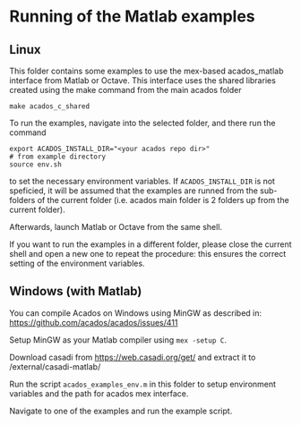 # Running of the Matlab examples

## Linux

This folder contains some examples to use the mex-based acados_matlab interface from Matlab or Octave.
This interface uses the shared libraries created using the make command from the main acados folder
```
make acados_c_shared
```

To run the examples, navigate into the selected folder, and there run the command
```
export ACADOS_INSTALL_DIR="<your acados repo dir>"
# from example directory
source env.sh
```
to set the necessary environment variables.
If `ACADOS_INSTALL_DIR` is not speficied, it will be assumed that the examples are runned from the sub-folders of the current folder (i.e. acados main folder is 2 folders up from the current folder).

Afterwards, launch Matlab or Octave from the same shell.

If you want to run the examples in a different folder, please close the current shell and open a new one to repeat the procedure: this ensures the correct setting of the environment variables.


## Windows (with Matlab)

You can compile Acados on Windows using MinGW as described in:  
https://github.com/acados/acados/issues/411

Setup MinGW as your Matlab compiler using `mex -setup C`.

Download casadi from https://web.casadi.org/get/ and extract it to
<acados repository>/external/casadi-matlab/

Run the script `acados_examples_env.m` in this folder to setup environment 
variables and the path for acados mex interface.

Navigate to one of the examples and run the example script.

